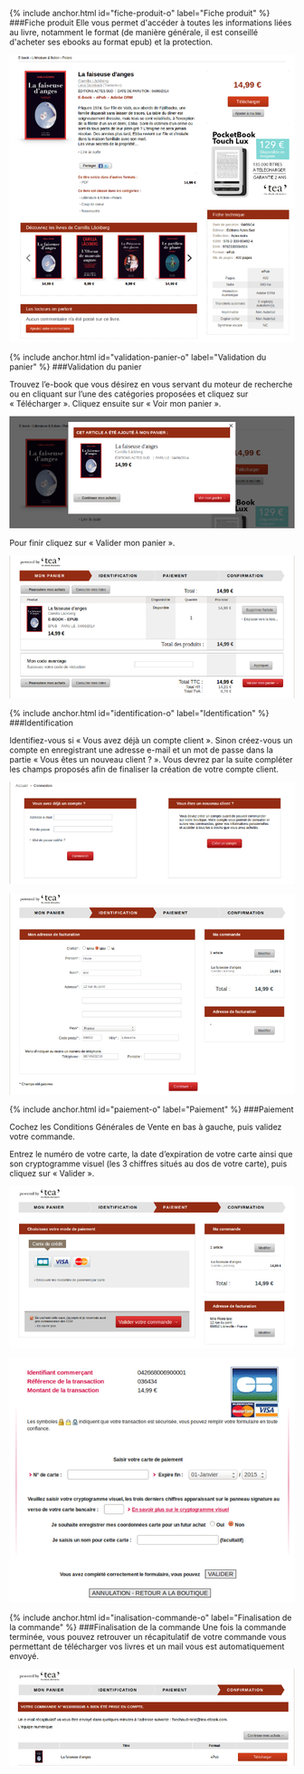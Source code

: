 {% include anchor.html id="fiche-produit-o" label="Fiche produit" %}
###Fiche produit
Elle vous permet d'accéder à toutes les informations liées au livre, notamment le format (de manière générale, il est conseillé d'acheter ses ebooks au format epub) et la protection.

![](/images/acheter-ordinateur-1.png)

{% include anchor.html id="validation-panier-o" label="Validation du panier" %}
###Validation du panier

Trouvez l’e-book que vous désirez en vous servant du moteur de recherche ou en cliquant sur l’une des catégories proposées et cliquez sur « Télécharger ». Cliquez ensuite sur « Voir mon panier ».

![](/images/acheter-ordinateur-2.png)

Pour finir cliquez sur « Valider mon panier ».

![](/images/acheter-ordinateur-3.png)

{% include anchor.html id="identification-o" label="Identification" %}
###Identification

Identifiez-vous si « Vous avez déjà un compte client ». Sinon créez-vous un compte en enregistrant une adresse e-mail et un mot de passe dans la partie « Vous êtes un nouveau client ? ». Vous devrez par la suite compléter les champs proposés afin de finaliser la création de votre compte client.

![](/images/acheter-ordinateur-4.png)

![](/images/acheter-ordinateur-5.png)

{% include anchor.html id="paiement-o" label="Paiement" %}
###Paiement

Cochez les Conditions Générales de Vente en bas à gauche, puis validez votre commande.

Entrez le numéro de votre carte, la date d’expiration de votre carte ainsi que son cryptogramme visuel (les 3 chiffres situés au dos de votre carte), puis cliquez sur « Valider ».

![](/images/acheter-ordinateur-6.png)

![](/images/acheter-ordinateur-7.png)

{% include anchor.html id="inalisation-commande-o" label="Finalisation de la commande" %}
###Finalisation de la commande
Une fois la commande terminée, vous pouvez retrouver un récapitulatif de votre commande vous permettant de télécharger vos livres et un mail vous est automatiquement envoyé.

![](/images/acheter-ordinateur-8.png)